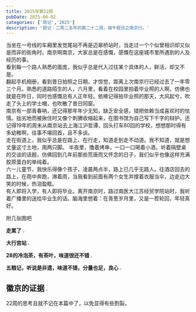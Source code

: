 ```yaml
---
title: 2025年第22周
pubDate: 2025-06-02
categories: ['周记','2025']
description: '题记：二零二五年的第二十二周，端午假日之南京行。'
---
```

当坐在一号线的车厢里发觉尾站不再是迈皋桥站时，当走过一个个似曾相识却又似是而非的街角时。南京啊南京，大家总是在感慨，感慨在这座城市里所遇到的人及经历的事。  
看到每一个路人熟悉的面庞，我似乎总是代入过往某个具体的人，鲜活，却又不是。  
翻起手机相册，看到昔日拍照之日期，才惊觉，距离上次南京行已经过去了一年零三个月。熟悉的道路陌生的人，六月里，看着在校园里拍着毕业照的人啊，仿佛也就是在昨日，同时也感慨总有人正年轻。依稀记得拍毕业照的那天，大风起兮，吹走了头上的学士帽，也吹散了昔日同窗。  
南京有一部青春呐，还记得那年年少无知，缺乏安全感，错把依赖当成喜欢时的怯懦。拙劣地而被揪住时又像个刺猬收缩起来，在图书馆为自己写下千字的辩护。还记得19年的周末从南京站去上海江沪哲谭，回头打车80回的学校，想想那时得有多幼稚啊，往事不堪回首，且不多谈。  
走在街道上，我似乎总是在路上、在行走，知道走到走不动道。我不知道，就是想丈量这寸土地，用两只脚。
半夜里，撸着烤串，一口一口喝着小酒，听着隔壁桌的交谈的话题，仿佛回到几年前那些荒唐而又怀念的日子，我们似乎也像这样充满胶原蛋白的单纯着。  
六一儿童节，我快乐得像个孩子，凌晨两点半，路上已几乎无路人。往酒店回去的路上，在雨中奔跑，淋着雨，当我看到前面有两个女生并撑着衣服当伞，边走边大笑的时候，热泪盈眶。  
有人即将入学，有人即将毕业。离开南京时，路过南医大江苏经贸学院站时，我听着广播里的送给毕业生的话。脑海里想着：在青葱岁月里，又是一茬轮回，年轻真好。

附几张图吧

**走累了**
<img src="https://12c3bda.webp.li/image-20250602205050144.png" style="zoom:25%;" />

**大行宫站**
<img src="https://12c3bda.webp.li/image-20250602205131262.png" style="zoom:25%;" />

**28的冷泡茶，有茶叶，味道很还不错**
<img src="https://12c3bda.webp.li/image-20250602205142319.png" style="zoom:25%;" />

**五粮记，听说是非遗，味道不错，分量也足，良心**
<img src="https://12c3bda.webp.li/image-20250602205155025.png" style="zoom:25%;" />

**徽京的证据**
<img src="https://12c3bda.webp.li/image-20250602205114831.png" style="zoom:25%;" />
-
22周的思考且就不记在本篇中了，以免显得有些割裂。
